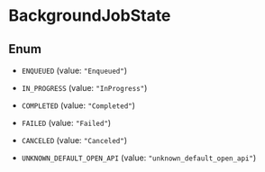 

# BackgroundJobState

## Enum


* `ENQUEUED` (value: `"Enqueued"`)

* `IN_PROGRESS` (value: `"InProgress"`)

* `COMPLETED` (value: `"Completed"`)

* `FAILED` (value: `"Failed"`)

* `CANCELED` (value: `"Canceled"`)

* `UNKNOWN_DEFAULT_OPEN_API` (value: `"unknown_default_open_api"`)



